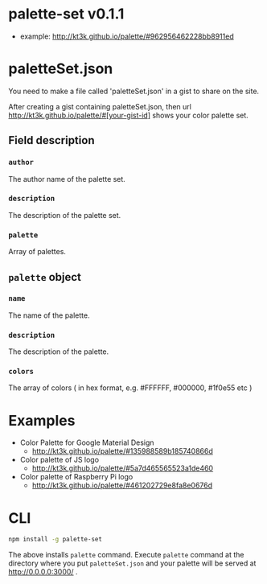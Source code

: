 # palette-set v0.1.1

- example: http://kt3k.github.io/palette/#962956462228bb8911ed

# paletteSet.json

You need to make a file called 'paletteSet.json' in a gist to share on the site.

After creating a gist containing paletteSet.json, then url http://kt3k.github.io/palette/#[your-gist-id] shows your color palette set.

## Field description

### `author`

The author name of the palette set.

### `description`

The description of the palette set.

### `palette`

Array of palettes.

## `palette` object

### `name`

The name of the palette.

### `description`

The description of the palette.

### `colors`

The array of colors ( in hex format, e.g. #FFFFFF, #000000, #1f0e55 etc )

# Examples

- Color Palette for Google Material Design
  - http://kt3k.github.io/palette/#135988589b185740866d
- Color palette of JS logo
  - http://kt3k.github.io/palette/#5a7d465565523a1de460
- Color palette of Raspberry Pi logo
  - http://kt3k.github.io/palette/#461202729e8fa8e0676d

# CLI

```sh
npm install -g palette-set
```

The above installs `palette` command. Execute `palette` command at the directory where you put `paletteSet.json` and your palette will be served at http://0.0.0.0:3000/ .
